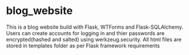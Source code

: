 # blog_website
This is a blog website build with Flask, WTForms and Flask-SQLAlchemy.
Users can create accounts for logging in and thier passwords are encrypted(hashed and salted) using werkzeug.security.
All html files are stored in templates folder as per Flask framework requirements

